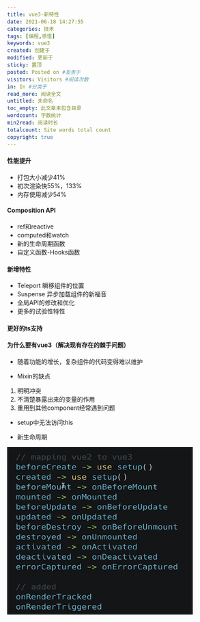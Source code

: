 ```yaml
---
title: vue3-新特性
date: 2021-06-18 14:27:55
categories: 技术
tags: [编程,感悟]
keywords: vue3
created: 创建于
modified: 更新于
sticky: 置顶
posted: Posted on #发表于
visitors: Visitors #阅读次数
in: In #分类于
read_more: 阅读全文
untitled: 未命名
toc_empty: 此文章未包含目录
wordcount: 字数统计
min2read: 阅读时长
totalcount: Site words total count
copyright: true
---
```

#### 性能提升
- 打包大小减少41%
- 初次渲染快55%，133%
- 内存使用减少54%

#### Composition API
- ref和reactive
- computed和watch
- 新的生命周期函数
- 自定义函数-Hooks函数

#### 新增特性
- Teleport 瞬移组件的位置
- Suspense 异步加载组件的新福音
- 全局API的修改和优化
- 更多的试验性特性

#### 更好的ts支持



#### 为什么要有vue3（解决现有存在的棘手问题）
- 随着功能的增长，复杂组件的代码变得难以维护

- Mixin的缺点 
1. 明明冲突
2. 不清楚暴露出来的变量的作用
3. 重用到其他component经常遇到问题


- setup中无法访问this

- 新生命周期

![生命周期](./vue3-新特性/生命周期.png)